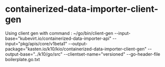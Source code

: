# containerized-data-importer-client-gen
Using client gen with command :
~/go/bin/client-gen --input-base="kubevirt.io/containerized-data-importer-api" --input="pkg/apis/core/v1beta1" --output-package="kasten.io/k10/kio/containerized-data-importer-client-gen" --output-base="../k10/go/src" --clientset-name="versioned" --go-header-file boilerplate.go.txt
